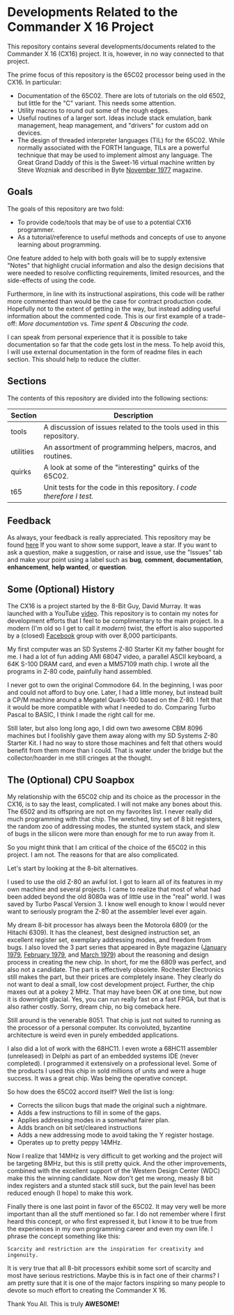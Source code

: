 # Developments Related to the Commander X 16 Project

This repository contains several developments/documents related to the
Commander X 16 (CX16) project. It is, however, in no way connected to that project.

The prime focus of this repository is the 65C02 processor being used in the
CX16. In particular:

* Documentation of the 65C02. There are lots of tutorials on the old 6502, but
little for the "C" variant. This needs some attention.
* Utility macros to round out some of the rough edges.
* Useful routines of a larger sort. Ideas include stack emulation, bank
management, heap management, and "drivers" for custom add on devices.
* The design of threaded interpreter languages (TIL) for the 65C02. While
normally associated with the FORTH language, TILs are a powerful technique that
may be used to implement almost any language. The Great Grand Daddy of this is
the Sweet-16 virtual machine written by Steve Wozniak and described in Byte
[November 1977](https://archive.org/details/byte-magazine-1977-11) magazine.

## Goals

The goals of this repository are two fold:

* To provide code/tools that may be of use to a potential CX16 programmer.
* As a tutorial/reference to useful methods and concepts of use to anyone
learning about programming.

One feature added to help with both goals will be to supply extensive "Notes"
that highlight crucial information and also the design decisions that were
needed to resolve conflicting requirements, limited resources, and the
side-effects of using the code.

Furthermore, in line with its instructional aspirations, this code will be
rather more commented than would be the case for contract production code.
Hopefully not to the extent of getting in the way, but instead adding useful
information about the commented code. This is our first example of a
trade-off: _More documentation_ vs. _Time spent & Obscuring the code._

I can speak from personal experience that it is possible to take documentation
so far that the code gets lost in the mess. To help avoid this, I will use
external documentation in the form of readme files in each section. This
should help to reduce the clutter.

## Sections

The contents of this repository are divided into the following sections:

Section   | Description
----------|----------------------------------------------------
tools     | A discussion of issues related to the tools used in this repository.
utilities | An assortment of programming helpers, macros, and routines.
quirks    | A look at some of the "interesting" quirks of the 65C02.
t65       | Unit tests for the code in this repository. _I code therefore I test._


## Feedback

As always, your feedback is really appreciated. This repository may be found
[here](https://github.com/PeterCamilleri/CX16) If you want to show some
support, leave a star. If you want to ask a question, make a suggestion, or
raise and issue, use the "Issues" tab and make your point using a label such
as __bug__, __comment__, __documentation__, __enhancement__, __help wanted__,
or __question__.

## Some (Optional) History

The CX16 is a project started by the 8-Bit Guy, David Murray. It was launched
with a YouTube [video](https://youtu.be/ayh0qebfD2g). This repository is to
contain my notes for development efforts that I feel to be complimentary to the
main project. In a modern (I'm old so I get to call it _modern_) twist, the
effort is also supported by a (closed) [Facebook](https://www.facebook.com/groups/CommanderX16/)
group with over 8,000 participants.

My first computer was an SD Systems Z-80 Starter Kit my father bought for me. I
had a lot of fun adding AMI 68047 video, a parallel ASCII keyboard, a 64K S-100
DRAM card, and even a MM57109 math chip. I wrote all the programs in Z-80 code,
painfully hand assembled.

I never got to own the original Commodore 64. In the beginning, I was poor and
could not afford to buy one. Later, I had a little money, but instead built a
CP/M machine around a Megatel Quark-100 based on the Z-80. I felt that it
would be more compatible with what I needed to do. Comparing Turbo Pascal to
BASIC, I think I made the right call for me.

Still later, but also long long ago, I did own two awesome CBM 8096 machines
but I foolishly gave them away along with my SD Systems Z-80 Starter Kit. I had
no way to store those machines and felt that others would benefit from them
more than I could. That is water under the bridge but the collector/hoarder in
me still cringes at the thought.

## The (Optional) CPU Soapbox

My relationship with the 65C02 chip and its choice as the processor in the CX16,
is to say the least, complicated. I will not make any bones about this. The
6502 and its offspring are not on my favorites list. I never really did much
programming with that chip. The wretched, tiny set of 8 bit registers, the
random zoo of addressing modes, the stunted system stack, and slew of bugs in
the silicon were more than enough for me to run away from it.

So you might think that I am critical of the choice of the 65C02 in this
project. I am not. The reasons for that are also complicated.

Let's start by looking at the 8-bit alternatives.

I used to use the old Z-80 an awful lot. I got to learn all of its features in
my own machine and several projects. I came to realize that most of what had
been added beyond the old 8080a was of little use in the "real" world. I was
saved by Turbo Pascal Version 3. I know well enough to know I would never want
to seriously program the Z-80 at the assembler level ever again.

My dream 8-bit processor has always been the Motorola 6809 (or the Hitachi
6309). It has the cleanest, best designed instruction set, an excellent
register set, exemplary addressing modes, and freedom from bugs. I also loved
the 3 part series that appeared in Byte magazine
([January 1979](https://archive.org/details/byte-magazine-1979-01),
[February 1979](https://archive.org/details/byte-magazine-1979-02), and
[March 1979](https://archive.org/details/byte-magazine-1979-03))
about the reasoning and design process in creating the new chip. In short, for
me the 6809 was perfect, and also not a candidate. The part is effectively
obsolete. Rochester Electronics still makes the part, but their prices are
completely insane. They clearly do not want to deal a small, low cost
development project. Further, the chip maxes out at a pokey 2 MHz. That may
have been OK at one time, but now it is downright glacial. Yes, you can run
really fast on a fast FPGA, but that is also rather costly. Sorry, dream chip,
no big comeback here.

Still around is the venerable 8051. That chip is just not suited
to running as the processor of a personal computer. Its convoluted, byzantine
architecture is weird even in purely embedded applications.

I also did a lot of work with the 68HC11. I even wrote a 68HC11 assembler
(unreleased) in Delphi as part of an embedded systems IDE (never completed). I
programmed it extensively on a professional level. Some of the products I
used this chip in sold millions of units and were a huge success. It was a
great chip. Was being the operative concept.

So how does the 65C02 accord itself? Well the list is long:

* Corrects the silicon bugs that made the original such a nightmare.
* Adds a few instructions to fill in some of the gaps.
* Applies addressing modes in a somewhat fairer plan.
* Adds branch on bit set/cleared instructions
* Adds a new addressing mode to avoid taking the Y register hostage.
* Operates up to pretty peppy 14MHz.

Now I realize that 14MHz is very difficult to get working and the project will
be targeting 8MHz, but this is still pretty quick. And the other improvements,
combined with the excellent support of the Western Design Center (WDC) make
this the winning candidate. Now don't get me wrong, measly 8 bit index
registers and a stunted stack still suck, but the pain level has been reduced
enough (I hope) to make this work.

Finally there is one last point in favor of the 65C02. It may very well be
more important than all the stuff mentioned so far. I do not remember where
I first heard this concept, or who first expressed it, but I know it to be
true from the experiences in my own programming career and even my own life.
I phrase the concept something like this:

    Scarcity and restriction are the inspiration for creativity and ingenuity.

It is very true that all 8-bit processors exhibit some sort of scarcity and
most have serious restrictions. Maybe this is in fact one of their charms? I
am pretty sure that it is one of the major factors inspiring so many people to
devote so much effort to creating the Commander X 16.

Thank You All. This is truly **AWESOME!**
